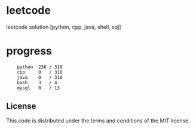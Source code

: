 # leetcode
leetcode solution [python, cpp, java, shell, sql]

# progress
```	
    python  236 / 310
    cpp     0   / 310
    java    0   / 310
    bash    3   / 4
    mysql   0   / 13
```

## License
This code is distributed under the terms and conditions of the MIT license.
